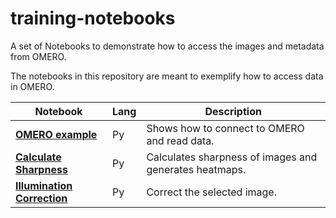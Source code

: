 # training-notebooks

 A set of Notebooks to demonstrate how to access the images and metadata from OMERO.

 The notebooks in this repository are meant to exemplify how to access data in OMERO.

 | **Notebook** | **Lang** | **Description** |
 |--------------|----------|-----------------|
 | **[OMERO example](Python/OMEROHelloWolrdNotebook.ipynb)** | Py | Shows how to connect to OMERO and read data. |
 | **[Calculate Sharpness](Python/CalculateSharpness.ipynb)** | Py | Calculates sharpness of images and generates heatmaps. |
 | **[Illumination Correction](Python/CalculateSharpness.ipynb)** | Py | Correct the selected image. |
